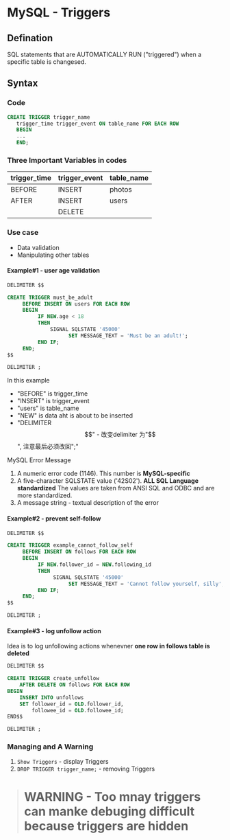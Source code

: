  # MySQL - Triggers
 ## Defination
 SQL statements that are AUTOMATICALLY RUN ("triggered") when a specific table is changesed.

 ## Syntax
 ### Code
 ```sql
 CREATE TRIGGER trigger_name
    trigger_time trigger_event ON table_name FOR EACH ROW
    BEGIN
    ...
    END;
  ```
  ### Three Important Variables in codes
| trigger_time | trigger_event | table_name |
| ------------ | ------------- | ---------- |
| BEFORE       | INSERT        | photos     |
| AFTER        | INSERT        | users      |
|              | DELETE        |            |

### Use case
- Data validation
- Manipulating other tables

#### Example#1 - user age validation
```sql
DELIMITER $$

CREATE TRIGGER must_be_adult
     BEFORE INSERT ON users FOR EACH ROW
     BEGIN
          IF NEW.age < 18
          THEN
              SIGNAL SQLSTATE '45000'
                    SET MESSAGE_TEXT = 'Must be an adult!';
          END IF;
     END;
$$

DELIMITER ;
```
In this example
- "BEFORE" is trigger_time
- "INSERT" is trigger_event
- "users" is table_name
- "NEW" is data aht is about to be inserted
- "DELIMITER $$" - 改变delimiter 为"$$", 注意最后必须改回";"


MySQL Error Message
1. A numeric error code (1146). This number is  **MySQL-specific**
2. A five-character SQLSTATE value ('42S02').  **ALL SQL Language standardized**
The values are taken from ANSI SQL and ODBC and are more standardized.
3. A message string - textual description of the error


#### Example#2 - prevent self-follow
```sql
DELIMITER $$

CREATE TRIGGER example_cannot_follow_self
     BEFORE INSERT ON follows FOR EACH ROW
     BEGIN
          IF NEW.follower_id = NEW.following_id
          THEN
               SIGNAL SQLSTATE '45000'
                    SET MESSAGE_TEXT = 'Cannot follow yourself, silly';
          END IF;
     END;
$$

DELIMITER ;
```

#### Example#3 - log unfollow action
Idea is to log unfollowing actions whenevner **one row in follows table is deleted**
```sql
DELIMITER $$

CREATE TRIGGER create_unfollow
    AFTER DELETE ON follows FOR EACH ROW
BEGIN
    INSERT INTO unfollows
    SET follower_id = OLD.follower_id,
        followee_id = OLD.followee_id;
END$$

DELIMITER ;
```

### Managing and A Warning
1. `Show Triggers` - display Triggers
2. `DROP TRIGGER trigger_name;` - removing Triggers

> # WARNING - Too mnay triggers can manke debuging difficult because triggers are hidden
